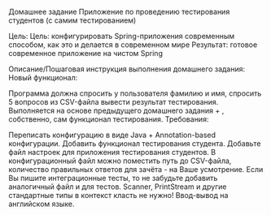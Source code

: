Домашнее задание
Приложение по проведению тестирования студентов (с самим тестированием)

Цель:
Цель: конфигурировать Spring-приложения современным способом, как это и делается в современном мире
Результат: готовое современное приложение на чистом Spring


Описание/Пошаговая инструкция выполнения домашнего задания:
Новый функционал:

Программа должна спросить у пользователя фамилию и имя,
спросить 5 вопросов из CSV-файла
вывести результат тестирования.
Выполняется на основе предыдущего домашнего задания + , собственно, сам функционал тестирования.
Требования:

Переписать конфигурацию в виде Java + Annotation-based конфигурации.
Добавить функционал тестирования студента.
Добавьте файл настроек для приложения тестирования студентов.
В конфигурационный файл можно поместить путь до CSV-файла, количество правильных ответов для зачёта - на Ваше усмотрение.
Если Вы пишите интеграционные тесты, то не забудьте добавить аналогичный файл и для тестов.
Scanner, PrintStream и другие стандартные типы в контекст класть не нужно!
Ввод-вывод на английском языке.